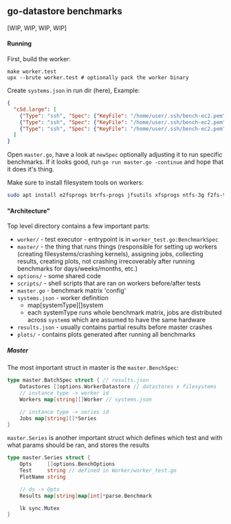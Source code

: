 ## go-datastore benchmarks

[WIP, WIP, WIP, WIP]

#### Running

First, build the worker:
```
make worker.test
upx --brute worker.test # optionally pack the worker binary
```

Create `systems.json` in run dir (here), Example:
```json
{
  "c5d.large": [
    {"Type": "ssh", "Spec": {"KeyFile": "/home/user/.ssh/bench-ec2.pem", "User": "ubuntu", "Addr": "10.1.2.3:22", "Vars": {"BDEV": "/dev/nvme0n1p1", "MDIR": "/mnt0"}}},
    {"Type": "ssh", "Spec": {"KeyFile": "/home/user/.ssh/bench-ec2.pem", "User": "ubuntu", "Addr": "10.1.2.4:22", "Vars": {"BDEV": "/dev/nvme0n1p1", "MDIR": "/mnt1"}}},
    {"Type": "ssh", "Spec": {"KeyFile": "/home/user/.ssh/bench-ec2.pem", "User": "ubuntu", "Addr": "10.1.2.5:22", "Vars": {"BDEV": "/dev/nvme0n1p1", "MDIR": "/mnt2"}}},
  ]
}
```

Open `master.go`, have a look at `newSpec` optionally adjusting it to run
specific benchmarks. If it looks good, run `go run master.go -continue` and
hope that it does it's thing.

Make sure to install filesystem tools on workers:
```bash
sudo apt install e2fsprogs btrfs-progs jfsutils xfsprogs ntfs-3g f2fs-tools
```

#### "Architecture"

Top level directory contains a few important parts:
* `worker/` - test executor - entrypoint is in `worker_test.go:BenchmarkSpec`
* `master/` - the thing that runs things (responsible for setting up workers (creating filesystems/crashing kernels), assigning jobs, collecting results, creating plots, not crashing irrecoverably after running benchmarks for days/weeks/months, etc.)
* `options/` - some shared code
* `scripts/` - shell scripts that are ran on workers before/after tests
* `master.go` - benchmark matrix 'config'
* `systems.json` - worker definition
  * map[systemType][]system
  * each systemType runs whole benchmark matrix, jobs are distributed across `system`s which are assumed to have the same hardware
* `results.json` - usually contains partial results before master crashes
* `plots/` - contains plots generated after running all benchmarks

##### Master

The most important struct in master is the `master.BenchSpec`:

```go
type master.BatchSpec struct { // results.json
	Datastores []options.WorkerDatastore // datastores x filesystems
	// instance type -> worker id
	Workers map[string][]Worker // systems.json

	// instance type -> series id
	Jobs map[string][]*Series
}
```

`master.Series` is another important struct which defines which test and with what params should be ran, and stores the results
```go
type master.Series struct {
	Opts     []options.BenchOptions
	Test     string // defined in Worker/worker_test.go
	PlotName string

	// ds -> Opts
	Results map[string]map[int]*parse.Benchmark

	lk sync.Mutex
}
```
